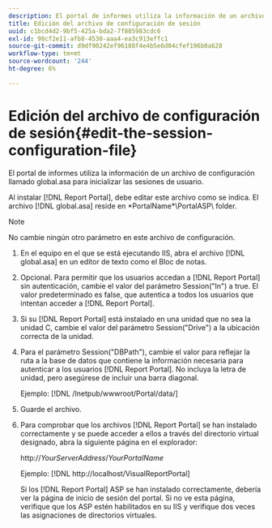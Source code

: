 ```yaml
---
description: El portal de informes utiliza la información de un archivo de configuración llamado global.asa para inicializar las sesiones de usuario.
title: Edición del archivo de configuración de sesión
uuid: c1bcd4d2-9bf5-425a-bda2-7f805983cdc6
exl-id: 98cf2e11-afb8-4530-aaa4-ea3c913effc1
source-git-commit: d9df90242ef96188f4e4b5e6d04cfef196b0a628
workflow-type: tm+mt
source-wordcount: '244'
ht-degree: 6%

---
```


# Edición del archivo de configuración de sesión{#edit-the-session-configuration-file}

El portal de informes utiliza la información de un archivo de configuración llamado global.asa para inicializar las sesiones de usuario.

Al instalar [!DNL Report Portal], debe editar este archivo como se indica. El archivo [!DNL global.asa] reside en \*PortalName*\PortalASP\ folder.

>[!NOTE]
>
>No cambie ningún otro parámetro en este archivo de configuración.

1. En el equipo en el que se está ejecutando IIS, abra el archivo [!DNL global.asa] en un editor de texto como el Bloc de notas.
1. Opcional. Para permitir que los usuarios accedan a [!DNL Report Portal] sin autenticación, cambie el valor del parámetro Session(&quot;In&quot;) a true. El valor predeterminado es false, que autentica a todos los usuarios que intentan acceder a [!DNL Report Portal].
1. Si su [!DNL Report Portal] está instalado en una unidad que no sea la unidad C, cambie el valor del parámetro Session(&quot;Drive&quot;) a la ubicación correcta de la unidad.
1. Para el parámetro Session(&quot;DBPath&quot;), cambie el valor para reflejar la ruta a la base de datos que contiene la información necesaria para autenticar a los usuarios [!DNL Report Portal]. No incluya la letra de unidad, pero asegúrese de incluir una barra diagonal.

   Ejemplo: [!DNL /Inetpub/wwwroot/Portal/data/]

1. Guarde el archivo.
1. Para comprobar que los archivos [!DNL Report Portal] se han instalado correctamente y se puede acceder a ellos a través del directorio virtual designado, abra la siguiente página en el explorador:

   http://*YourServerAddress*/*YourPortalName*

   Ejemplo: [!DNL http://localhost/VisualReportPortal]

   Si los [!DNL Report Portal] ASP se han instalado correctamente, debería ver la página de inicio de sesión del portal. Si no ve esta página, verifique que los ASP estén habilitados en su IIS y verifique dos veces las asignaciones de directorios virtuales.
